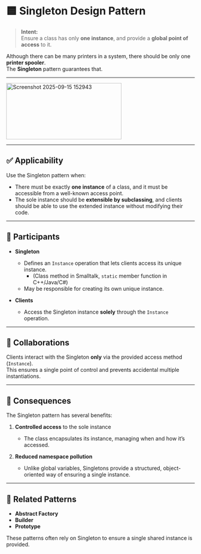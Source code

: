 # 🟦 Singleton Design Pattern

> **Intent:**  
> Ensure a class has only **one instance**, and provide a **global point of access** to it.  

Although there can be many printers in a system, there should be only one **printer spooler**.  
The **Singleton** pattern guarantees that.

---

<img width="308" height="150" alt="Screenshot 2025-09-15 152943" src="https://github.com/user-attachments/assets/621678ff-e4d2-4613-8b1f-06d46a72c33f" />

---

## ✅ Applicability
Use the Singleton pattern when:
- There must be exactly **one instance** of a class, and it must be accessible from a well-known access point.
- The sole instance should be **extensible by subclassing**, and clients should be able to use the extended instance without modifying their code.

---

## 👥 Participants

- **Singleton**
  - Defines an `Instance` operation that lets clients access its unique instance.  
    - (Class method in Smalltalk, `static` member function in C++/Java/C#)
  - May be responsible for creating its own unique instance.

- **Clients**
  - Access the Singleton instance **solely** through the `Instance` operation.

---

## 🔄 Collaborations
Clients interact with the Singleton **only** via the provided access method (`Instance`).  
This ensures a single point of control and prevents accidental multiple instantiations.

---

## 🎯 Consequences
The Singleton pattern has several benefits:

1. **Controlled access** to the sole instance  
   - The class encapsulates its instance, managing when and how it’s accessed.

2. **Reduced namespace pollution**  
   - Unlike global variables, Singletons provide a structured, object-oriented way of ensuring a single instance.

---

## 🔗 Related Patterns
- **Abstract Factory**  
- **Builder**  
- **Prototype**

These patterns often rely on Singleton to ensure a single shared instance is provided.

